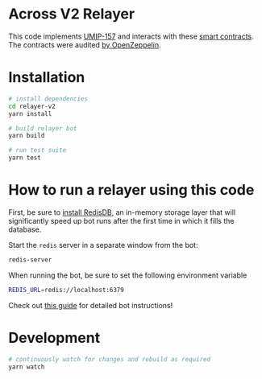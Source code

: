 # Across V2 Relayer

This code implements [UMIP-157](https://github.com/UMAprotocol/UMIPs/blob/master/UMIPs/umip-157.md) and interacts with these [smart contracts](https://github.com/across-protocol/contracts-v2). The contracts were audited [by OpenZeppelin](https://blog.openzeppelin.com/uma-across-v2-audit/).

# Installation

```sh
# install dependencies
cd relayer-v2
yarn install

# build relayer bot
yarn build

# run test suite
yarn test
```

# How to run a relayer using this code

First, be sure to [install RedisDB](https://redis.io/docs/getting-started/installation/), an in-memory storage layer that will significantly speed up bot
runs after the first time in which it fills the database.

Start the `redis` server in a separate window from the bot:

```sh
redis-server
```

When running the bot, be sure to set the following environment variable

```sh
REDIS_URL=redis://localhost:6379
```

Check out [this guide](https://docs.across.to/v2/developers/running-a-relayer) for detailed bot instructions!

# Development

```sh
# continuously watch for changes and rebuild as required
yarn watch
```
